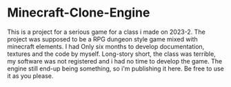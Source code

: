 # Minecraft-Clone-Engine
This is a project for a serious game for a class i made on 2023-2. The project was supposed to be a RPG dungeon style game mixed with minecraft elements. I had Only six months to develop documentation, textures and the code by myself. Long-story short, the class was terrible, my software was not registered and i had no time to develop the game. The engine still end-up being something, so i'm publishing it here. Be free to use it as you please.
